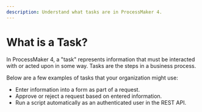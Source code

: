 ```yaml
---
description: Understand what tasks are in ProcessMaker 4.
---
```


# What is a Task?

In ProcessMaker 4, a "task" represents information that must be interacted with or acted upon in some way. Tasks are the steps in a business process.

Below are a few examples of tasks that your organization might use:

* Enter information into a form as part of a request.
* Approve or reject a request based on entered information.
* Run a script automatically as an authenticated user in the REST API.



